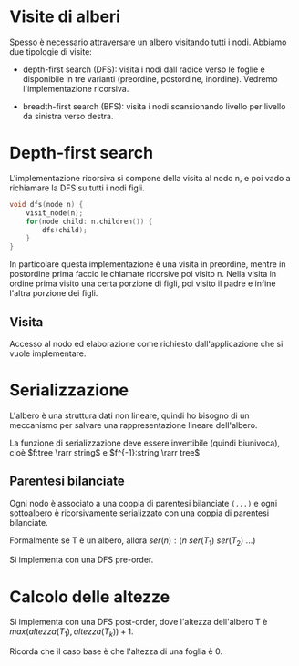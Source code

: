 # Visite di alberi

Spesso è necessario attraversare un albero visitando tutti i nodi.
Abbiamo due tipologie di visite:

- depth-first search (DFS): visita i nodi dall radice verso le foglie e disponibile
in tre varianti (preordine, postordine, inordine). Vedremo l'implementazione ricorsiva.

- breadth-first search (BFS): visita i nodi scansionando livello per livello da sinistra
verso destra.

# Depth-first search

L'implementazione ricorsiva si compone della visita al nodo n, e poi vado a richiamare
la DFS su tutti i nodi figli.

```c++
void dfs(node n) {
    visit_node(n);
    for(node child: n.children()) {
        dfs(child);
    }
}
```

In particolare questa implementazione è una visita in preordine, mentre in postordine prima
faccio le chiamate ricorsive poi visito n. Nella visita in ordine prima visito una certa
porzione di figli, poi visito il padre e infine l'altra porzione dei figli.

## Visita

Accesso al nodo ed elaborazione come richiesto dall'applicazione che si vuole implementare.

# Serializzazione

L'albero è una struttura dati non lineare, quindi ho bisogno di un meccanismo per salvare una
rappresentazione lineare dell'albero.

La funzione di serializzazione deve essere invertibile (quindi biunivoca), cioè $f:tree \rarr string$
e $f^{-1}:string \rarr tree$

## Parentesi bilanciate

Ogni nodo è associato a una coppia di parentesi bilanciate `(...)` e ogni sottoalbero è ricorsivamente
serializzato con una coppia di parentesi bilanciate.

Formalmente se T è un albero, allora $ser(n): (n\ ser(T_1)\ ser(T_2)\ ...)$

Si implementa con una DFS pre-order.

# Calcolo delle altezze

Si implementa con una DFS post-order, dove l'altezza dell'albero T è $max(altezza(T_1), altezza(T_k)) + 1$.

Ricorda che il caso base è che l'altezza di una foglia è 0.